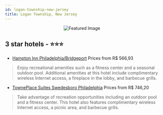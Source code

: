 ```yaml
---
id: logan-township-new-jersey
title: Logan Township, New Jersey
---
```


<center><img src="https://i.travelapi.com/hotels/1000000/130000/129400/129349/793dde6d_z.jpg" alt="Featured Image" /></center>


##  3 star hotels - ⭐️⭐️⭐️

-    [Hampton Inn Philadelphia/Bridgeport](https://us.hurb.com/hotels/logan-township/hampton-inn-philadelphia-bridgeport-JNP-JP061502?cmp=18055) Prices from R$ 566,93
   > Enjoy recreational amenities such as a fitness center and a seasonal outdoor pool. Additional amenities at this hotel include complimentary wireless Internet access, a fireplace in the lobby, and barbecue grills.
-    [TownePlace Suites Swedesboro Philadelphia](https://us.hurb.com/hotels/logan-township/towneplace-suites-swedesboro-philadelphia-JNP-JP285020?cmp=18055) Prices from R$ 746,20
   > Take advantage of recreation opportunities including an outdoor pool and a fitness center. This hotel also features complimentary wireless Internet access, a picnic area, and barbecue grills.
